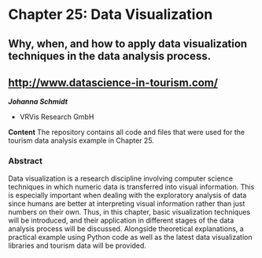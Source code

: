 # Chapter 25: Data Visualization

## Why, when, and how to apply data visualization techniques in the data analysis process.
## http://www.datascience-in-tourism.com/

***Johanna Schmidt*** 
* VRVis Research GmbH

**Content**
The repository contains all code and files that were used for the tourism data analysis example in Chapter 25.

### Abstract

Data visualization is a research discipline involving computer science techniques in which numeric data is transferred into visual information. This is especially important when dealing with the exploratory analysis of data since humans are better at interpreting visual information rather than just numbers on their own. Thus, in this chapter, basic visualization techniques will be introduced, and their application in different stages of the data analysis process will be discussed. Alongside theoretical explanations, a practical example using Python code as well as the latest data visualization libraries and tourism data will be provided.
